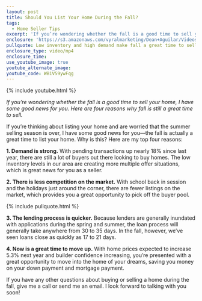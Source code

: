 ```yaml
---
layout: post
title: Should You List Your Home During the Fall?
tags:
  - Home Seller Tips
excerpt: 'If you’re wondering whether the fall is a good time to sell your home, I have some good news for you. Here are four reasons why fall is still a great time to sell.'
enclosure: 'https://s3.amazonaws.com/vyralmarketing/Dean+Aguilar/Videos/Should+You+List+Your+Home+During+the+Fall%253F+-+San+Diego+Real+Estate+Agent.mp4'
pullquote: Low inventory and high demand make fall a great time to sell.
enclosure_type: video/mp4
enclosure_time:
use_youtube_image: true
youtube_alternate_image:
youtube_code: WB1V59ywFqg
---
```



{% include youtube.html %}

*If you’re wondering whether the fall is a good time to sell your home, I have some good news for you. Here are four reasons why fall is still a great time to sell.*

If you’re thinking about listing your home and are worried that the summer selling season is over, I have some good news for you—the fall is actually a great time to list your home. Why is this? Here are my top four reasons:

**1. Demand is strong.** With pending transactions up nearly 18% since last year, there are still a lot of buyers out there looking to buy homes. The low inventory levels in our area are creating more multiple offer situations, which is great news for you as a seller.

**2. There is less competition on the market.** With school back in session and the holidays just around the corner, there are fewer listings on the market, which provides you a great opportunity to pick off the buyer pool.

{% include pullquote.html %}

**3. The lending process is quicker.** Because lenders are generally inundated with applications during the spring and summer, the loan process will generally take anywhere from 30 to 35 days. In the fall, however, we’ve seen loans close as quickly as 17 to 21 days.

**4. Now is a great time to move up.** With home prices expected to increase 5.3% next year and builder confidence increasing, you’re presented with a great opportunity to move into the home of your dreams, saving you money on your down payment and mortgage payment.

If you have any other questions about buying or selling a home during the fall, give me a call or send me an email. I look forward to talking with you soon!